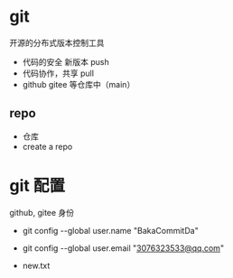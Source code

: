 # git

开源的分布式版本控制工具
- 代码的安全 新版本  push
- 代码协作，共享 pull 
- github gitee 等仓库中（main）

## repo
  - 仓库 
  - create a repo  
# git 配置
 github, gitee 身份
- git config --global user.name "BakaCommitDa"
- git config --global user.email "3076323533@qq.com"


- new.txt